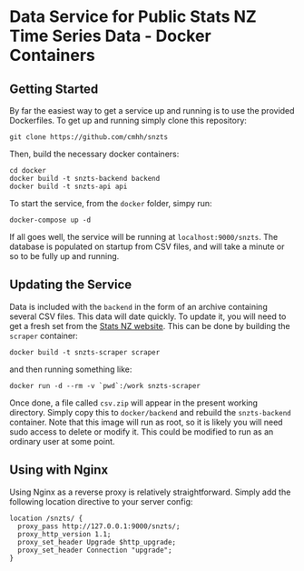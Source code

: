 # Data Service for Public Stats NZ Time Series Data - Docker Containers

## Getting Started

By far the easiest way to get a service up and running is to use the provided Dockerfiles.  To get up and running simply clone this repository:

```
git clone https://github.com/cmhh/snzts
```

Then, build the necessary docker containers:

```
cd docker
docker build -t snzts-backend backend
docker build -t snzts-api api
```

To start the service, from the `docker` folder, simpy run:

```
docker-compose up -d
```

If all goes well, the service will be running at `localhost:9000/snzts`.  The database is populated on startup from CSV files, and will take a minute or so to be fully up and running. 


## Updating the Service

Data is included with the `backend` in the form of an archive containing several CSV files.  This data will date quickly.  To update it, you will need to get a fresh set from the [Stats NZ website](https://www.stats.govt.nz/large-datasets/csv-files-for-download/).  This can be done by building the `scraper` container:

```
docker build -t snzts-scraper scraper
```

and then running something like:

```
docker run -d --rm -v `pwd`:/work snzts-scraper
```

Once done, a file called `csv.zip` will appear in the present working directory.  Simply copy this to `docker/backend` and rebuild the `snzts-backend` container.  Note that this image will run as root, so it is likely you will need sudo access to delete or modify it.  This could be modified to run as an ordinary user at some point.

## Using with Nginx

Using Nginx as a reverse proxy is relatively straightforward.  Simply add the following location directive to your server config:

```
location /snzts/ {
  proxy_pass http://127.0.0.1:9000/snzts/;
  proxy_http_version 1.1;
  proxy_set_header Upgrade $http_upgrade;
  proxy_set_header Connection "upgrade";
}
```
